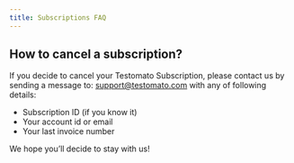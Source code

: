 ```yaml
---
title: Subscriptions FAQ
---
```


## How to cancel a subscription?

If you decide to cancel your Testomato Subscription, please contact us by sending a message to: <support@testomato.com> with any of following details:
                                                     
* Subscription ID (if you know it)
* Your account id or email
* Your last invoice number 

We hope you’ll decide to stay with us!  
